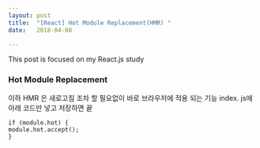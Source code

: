 ```yaml
---
layout: post
title:  "[React] Hot Module Replacement(HMR) "
date:   2018-04-08

---
```


This post is focused on my React.js study

### Hot Module Replacement

이하 HMR 은 새로고침 조차 할 필요없이 바로 브라우저에 적용 되는 기능
index. js에 아래 코드만 넣고 저장하면 끝

````
if (module.hot) {
module.hot.accept();
}
````

